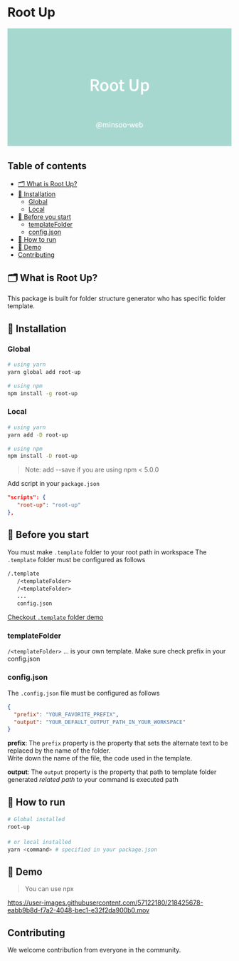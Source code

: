 # Root Up

![banner](./src/assets/images/banner.png)

## Table of contents

- [🗂 What is Root Up?](#-what-is-root-up?)
- [🚗 Installation](#-installation)
  - [Global](#global)
  - [Local](#local)
- [🛑 Before you start](#-before-you-start)
  - [templateFolder](#templateFolder)
  - [config.json](#config.json)
- [🚀 How to run](#-how-to-run)
- [🚕 Demo](#-demo)
- [Contributing](#contributing)

## 🗂 What is Root Up?

This package is built for folder structure generator who has specific folder template.

## 🚗 Installation

### Global

```bash
# using yarn
yarn global add root-up
```

```bash
# using npm
npm install -g root-up
```

### Local

```bash
# using yarn
yarn add -D root-up
```

```bash
# using npm
npm install -D root-up
```

> Note: add --save if you are using npm < 5.0.0

Add script in your `package.json`

```json
"scripts": {
   "root-up": "root-up"
},
```

## 🛑 Before you start

You must make `.template` folder to your root path in workspace
The `.template` folder must be configured as follows

```txt
/.template
   /<templateFolder>
   /<templateFolder>
   ...
   config.json
```

[Checkout `.template` folder demo](https://github.com/minsoo-web/root-up/tree/main/.template)

### templateFolder

`/<templateFolder>` ... is your own template.
Make sure check prefix in your config.json

### config.json

The `.config.json` file must be configured as follows

```json
{
  "prefix": "YOUR_FAVORITE_PREFIX",
  "output": "YOUR_DEFAULT_OUTPUT_PATH_IN_YOUR_WORKSPACE"
}
```

**prefix**:
The `prefix` property is the property that sets the alternate text to be replaced by the name of the folder.  
Write down the name of the file, the code used in the template.

**output**:
The `output` property is the property that path to template folder generated _related path_ to your command is executed path

## 🚀 How to run

```bash
# Global installed
root-up

# or local installed
yarn <command> # specified in your package.json
```

## 🚕 Demo

> You can use npx

https://user-images.githubusercontent.com/57122180/218425678-eabb9b8d-f7a2-4048-bec1-e32f2da900b0.mov

## Contributing

We welcome contribution from everyone in the community.
